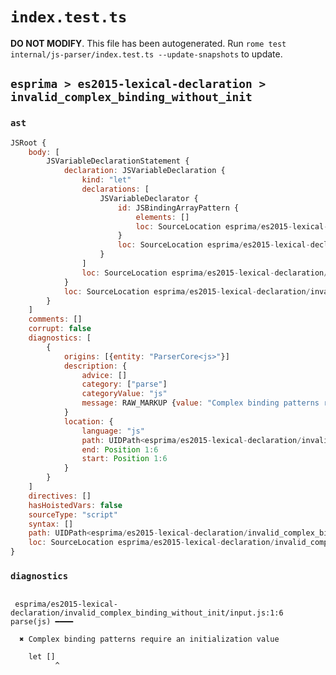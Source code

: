 # `index.test.ts`

**DO NOT MODIFY**. This file has been autogenerated. Run `rome test internal/js-parser/index.test.ts --update-snapshots` to update.

## `esprima > es2015-lexical-declaration > invalid_complex_binding_without_init`

### `ast`

```javascript
JSRoot {
	body: [
		JSVariableDeclarationStatement {
			declaration: JSVariableDeclaration {
				kind: "let"
				declarations: [
					JSVariableDeclarator {
						id: JSBindingArrayPattern {
							elements: []
							loc: SourceLocation esprima/es2015-lexical-declaration/invalid_complex_binding_without_init/input.js 1:4-1:6
						}
						loc: SourceLocation esprima/es2015-lexical-declaration/invalid_complex_binding_without_init/input.js 1:4-1:6
					}
				]
				loc: SourceLocation esprima/es2015-lexical-declaration/invalid_complex_binding_without_init/input.js 1:0-1:6
			}
			loc: SourceLocation esprima/es2015-lexical-declaration/invalid_complex_binding_without_init/input.js 1:0-1:6
		}
	]
	comments: []
	corrupt: false
	diagnostics: [
		{
			origins: [{entity: "ParserCore<js>"}]
			description: {
				advice: []
				category: ["parse"]
				categoryValue: "js"
				message: RAW_MARKUP {value: "Complex binding patterns require an initialization value"}
			}
			location: {
				language: "js"
				path: UIDPath<esprima/es2015-lexical-declaration/invalid_complex_binding_without_init/input.js>
				end: Position 1:6
				start: Position 1:6
			}
		}
	]
	directives: []
	hasHoistedVars: false
	sourceType: "script"
	syntax: []
	path: UIDPath<esprima/es2015-lexical-declaration/invalid_complex_binding_without_init/input.js>
	loc: SourceLocation esprima/es2015-lexical-declaration/invalid_complex_binding_without_init/input.js 1:0-2:0
}
```

### `diagnostics`

```

 esprima/es2015-lexical-declaration/invalid_complex_binding_without_init/input.js:1:6 parse(js) ━━━━

  ✖ Complex binding patterns require an initialization value

    let []
          ^


```
